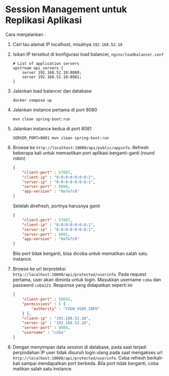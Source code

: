 # Session Management untuk Replikasi Aplikasi #

Cara menjalankan :

1. Cari tau alamat IP localhost, misalnya `192.168.52.10`

2. Isikan IP tersebut di konfigurasi load balancer, `nginx/loadbalancer.conf`

    ```
    # List of application servers
    upstream api_servers {
        server 192.168.52.10:8080;
        server 192.168.52.10:8081;
    }
    ```

3. Jalankan load balancer dan database

    ```
    docker compose up
    ```

4. Jalankan instance pertama di port 8080

    ```
    mvn clean spring-boot:run
    ```

5. Jalankan instance kedua di port 8081

    ```
    SERVER_PORT=8081 mvn clean spring-boot:run
    ```

6. Browse ke `http://localhost:10000/api/public/appinfo`. Refresh beberapa kali untuk memastikan port aplikasi berganti-ganti (round robin)

    ```json
    {
        "client-port" : 57807,
        "client-ip" : "0:0:0:0:0:0:0:1",
        "server-ip" : "0:0:0:0:0:0:0:1",
        "server-port" : 8080,
        "app-version" : "0a7e7c8"
    }
    ```

    Setelah direfresh, portnya harusnya ganti

    ```json
    {
        "client-port" : 57807,
        "client-ip" : "0:0:0:0:0:0:0:1",
        "server-ip" : "0:0:0:0:0:0:0:1",
        "server-port" : 8081,
        "app-version" : "0a7e7c8"
    }
    ```

    Bila port tidak berganti, bisa dicoba untuk mematikan salah satu instance.

7. Browse ke url terproteksi `http://localhost:10000/api/protected/userinfo`. Pada request pertama, user akan diminta untuk login. Masukkan username `coba` dan password `coba123`. Response yang didapatkan seperti ini

    ```json
    {
        "client-port" : 58682,
        "permissions" : [ {
            "authority" : "VIEW_USER_INFO"
        } ],
        "client-ip" : "192.168.52.10",
        "server-ip" : "192.168.52.10",
        "server-port" : 8080,
        "username" : "coba"
    }
    ```

7. Dengan menyimpan data session di database, pada saat terjadi perpindahan IP user tidak disuruh login ulang pada saat mengakses url `http://localhost:10000/api/protected/userinfo`. Coba refresh berkali-kali sampai mendapatkan port berbeda. Bila port tidak berganti, coba matikan salah satu instance.